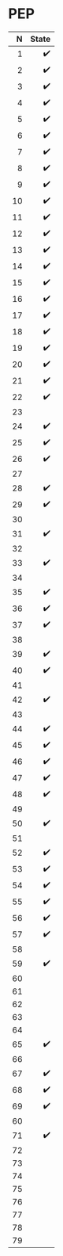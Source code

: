 # PEP #

|  N|State|
|--:|----:|
|  1|:heavy_check_mark:|
|  2|:heavy_check_mark:|
|  3|:heavy_check_mark:|
|  4|:heavy_check_mark:|
|  5|:heavy_check_mark:|
|  6|:heavy_check_mark:|
|  7|:heavy_check_mark:|
|  8|:heavy_check_mark:|
|  9|:heavy_check_mark:|
| 10|:heavy_check_mark:|
| 11|:heavy_check_mark:|
| 12|:heavy_check_mark:|
| 13|:heavy_check_mark:|
| 14|:heavy_check_mark:|
| 15|:heavy_check_mark:|
| 16|:heavy_check_mark:|
| 17|:heavy_check_mark:|
| 18|:heavy_check_mark:|
| 19|:heavy_check_mark:|
| 20|:heavy_check_mark:|
| 21|:heavy_check_mark:|
| 22|:heavy_check_mark:|
| 23|     |
| 24|:heavy_check_mark:|
| 25|:heavy_check_mark:|
| 26|:heavy_check_mark:|
| 27|     |
| 28|:heavy_check_mark:|
| 29|:heavy_check_mark:|
| 30|     |
| 31|:heavy_check_mark:|
| 32|     |
| 33|:heavy_check_mark:|
| 34|     |
| 35|:heavy_check_mark:|
| 36|:heavy_check_mark:|
| 37|:heavy_check_mark:|
| 38|     |
| 39|:heavy_check_mark:|
| 40|:heavy_check_mark:|
| 41|     |
| 42|:heavy_check_mark:|
| 43|     |
| 44|:heavy_check_mark:|
| 45|:heavy_check_mark:|
| 46|:heavy_check_mark:|
| 47|:heavy_check_mark:|
| 48|:heavy_check_mark:|
| 49|     |
| 50|:heavy_check_mark:|
| 51|     |
| 52|:heavy_check_mark:|
| 53|:heavy_check_mark:|
| 54|:heavy_check_mark:|
| 55|:heavy_check_mark:|
| 56|:heavy_check_mark:|
| 57|:heavy_check_mark:|
| 58|     |
| 59|:heavy_check_mark:|
| 60|     |
| 61|     |
| 62|     |
| 63|     |
| 64|     |
| 65|:heavy_check_mark:|
| 66|     |
| 67|:heavy_check_mark:|
| 68|:heavy_check_mark:|
| 69|:heavy_check_mark:|
| 60|     |
| 71|:heavy_check_mark:|
| 72|     |
| 73|     |
| 74|     |
| 75|     |
| 76|     |
| 77|     |
| 78|     |
| 79|     |
